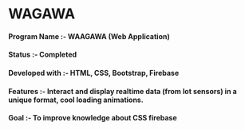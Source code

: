 # WAGAWA

#### Program Name :- WAAGAWA (Web Application) 
#### Status :- Completed
#### Developed with :- HTML, CSS, Bootstrap, Firebase
#### Features :- Interact and display realtime data (from Iot sensors) in a unique format, cool loading animations. 
#### Goal :- To improve knowledge about CSS firebase 

